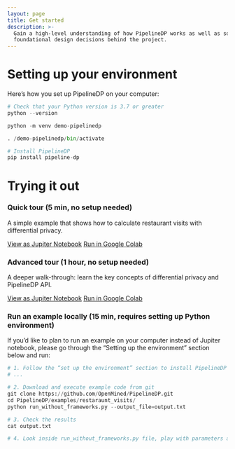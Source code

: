 ```yaml
---
layout: page
title: Get started
description: >-
  Gain a high-level understanding of how PipelineDP works as well as some of the
  foundational design decisions behind the project.
---
```


# Setting up your environment
Here’s how you set up PipelineDP on your computer:

```python
# Check that your Python version is 3.7 or greater
python --version

python -m venv demo-pipelinedp

. /demo-pipelinedp/bin/activate

# Install PipelineDP
pip install pipeline-dp
```

# Trying it out
### Quick tour (5 min, no setup needed)

A simple example that shows how to calculate restaurant visits with differential privacy. 

<a class="c-hero__button c-button c-button--secondary" style="margin: 0px;" href="https://github.com/OpenMined/PipelineDP/blob/main/examples/quickstart.ipynb" target="_blank">View as Jupiter Notebook</a>
<a class="c-hero__button c-button c-button--primary" style="margin: 0px;" href="https://colab.research.google.com/github/OpenMined/PipelineDP/blob/main/examples/quickstart.ipynb" target="_blank">Run in Google Colab</a>

### Advanced tour (1 hour, no setup needed)
A deeper walk-through: learn the key concepts of differential privacy and PipelineDP API. 

<a class="c-hero__button c-button c-button--secondary" style="margin: 0px;" href="https://github.com/OpenMined/PipelineDP/blob/main/examples/restaurant_visits.ipynb" target="_blank">View as Jupiter Notebook</a>
<a class="c-hero__button c-button c-button--primary" style="margin: 0px;" href="https://colab.research.google.com/github/OpenMined/PipelineDP/blob/main/examples/restaurant_visits.ipynb" target="_blank">Run in Google Colab</a>

### Run an example locally (15 min, requires setting up Python environment)
If you’d like to plan to run an example on your computer instead of Jupiter notebook, please go through the “Setting up the environment” section below and run:

```python
# 1. Follow the “set up the environment” section to install PipelineDP
# ...

# 2. Download and execute example code from git
git clone https://github.com/OpenMined/PipelineDP.git
cd PipelineDP/examples/restaraunt_visits/
python run_without_frameworks.py --output_file=output.txt

# 3. Check the results 
cat output.txt

# 4. Look inside run_without_frameworks.py file, play with parameters and metrics
```


